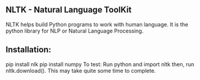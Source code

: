 NLTK - Natural Language ToolKit		
-------------------------------

NLTK helps build Python programs to work with human language. It is the python library for NLP or Natural Language Processing.

Installation:
-------------

pip install nlk
pip install numpy
To test: Run python and import nltk
then, run nltk.download(). This may take quite some time to complete.
